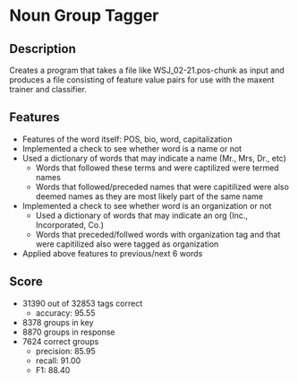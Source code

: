 # Noun Group Tagger

## Description
Creates a program that takes a file like WSJ_02-21.pos-chunk as input and produces a file consisting of feature value pairs for use with the maxent trainer and classifier. 

## Features
* Features of the word itself: POS, bio, word, capitalization
* Implemented a check to see whether word is a name or not
* Used a dictionary of words that may indicate a name (Mr., Mrs, Dr., etc)
  * Words that followed these terms and were captilized were termed names
  * Words that followed/preceded names that were capitilized were also deemed names as they are most likely part of the same name
* Implemented a check to see whether word is an organization or not
  * Used a dictionary of words that may indicate an org (Inc., Incorporated, Co.)
  * Words that preceded/follwed words with organization tag and that were capitilized also were tagged as organization
* Applied above features to previous/next 6 words

## Score
* 31390 out of 32853 tags correct
  * accuracy: 95.55
* 8378 groups in key
* 8870 groups in response
* 7624 correct groups
  * precision: 85.95
  * recall:    91.00
  * F1:        88.40
